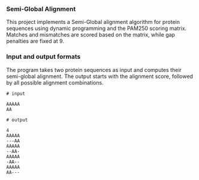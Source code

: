 ### Semi-Global Alignment  

This project implements a Semi-Global alignment algorithm for protein sequences using dynamic programming and the PAM250 scoring matrix. Matches and mismatches are scored based on the matrix, while gap penalties are fixed at 9. 

### Input and output formats  

The program takes two protein sequences as input and computes their semi-global alignment. The output starts with the alignment score, followed by all possible alignment combinations.

```
# input 

AAAAA
AA

# output

4
AAAAA
---AA
AAAAA
--AA-
AAAAA
-AA--
AAAAA
AA---
```

